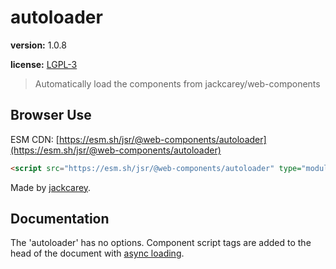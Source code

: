 # autoloader

**version:** 1.0.8

**license:** [LGPL-3](https://www.tldrlegal.com/search?query=LGPL-3)

> Automatically load the components from jackcarey/web-components

## Browser Use

ESM CDN: [https://esm.sh/jsr/@web-components/autoloader](https://esm.sh/jsr/@web-components/autoloader)

```html
<script src="https://esm.sh/jsr/@web-components/autoloader" type="module"></script>
```

Made by [jackcarey](https://jackcarey.co.uk).

## Documentation

The 'autoloader' has no options. Component script tags are added to the head of the document with [async loading](https://developer.mozilla.org/en-US/docs/Web/API/HTMLScriptElement/async).